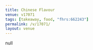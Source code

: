 ```yaml
---
title: Chinese Flavour
venue: v17071
tags: [takeaway, food, "fhrs:662243"]
permalink: /v/17071/
layout: venue
---
```

null